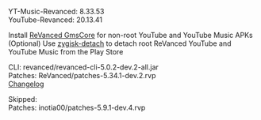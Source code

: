 YT-Music-Revanced: 8.33.53  
YouTube-Revanced: 20.13.41  

Install [ReVanced GmsCore](https://github.com/ReVanced/GmsCore/releases/latest) for non-root YouTube and YouTube Music APKs  
(Optional) Use [zygisk-detach](https://github.com/j-hc/zygisk-detach/releases/latest) to detach root ReVanced YouTube and YouTube Music from the Play Store
  
CLI: revanced/revanced-cli-5.0.2-dev.2-all.jar  
Patches: ReVanced/patches-5.34.1-dev.2.rvp  
[Changelog](https://github.com/ReVanced/revanced-patches/releases/tag/v5.34.1-dev.2)  

Skipped:  
Patches: inotia00/patches-5.9.1-dev.4.rvp      
